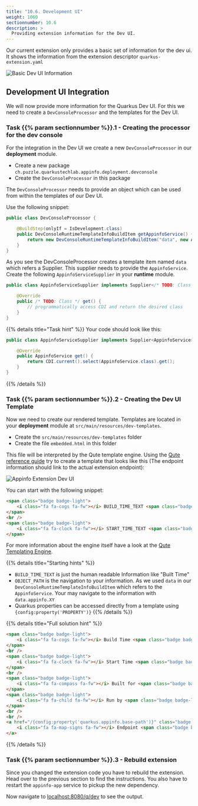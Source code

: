 ```yaml
---
title: "10.6. Development UI"
weight: 1060
sectionnumber: 10.6
description: >
  Providing extension information for the Dev UI.
---
```


Our current extension only provides a basic set of information for the dev ui. It shows the information from the
extension descriptor `quarkus-extension.yaml`

![Basic Dev UI Information](../extension-devui-raw.png)


## Development UI Integration

We will now provide more information for the Quarkus Dev UI. For this we need to create a `DevConsoleProcessor` and the
templates for the Dev UI.


### Task {{% param sectionnumber %}}.1 - Creating the processor for the dev console

For the integration in the Dev UI we create a new `DevConsoleProcessor` in our **deployment** module.

* Create a new package `ch.puzzle.quarkustechlab.appinfo.deployment.devconsole`
* Create the `DevConsoleProcessor` in this package

The `DevConsoleProcessor` needs to provide an object which can be used from within the templates of our Dev UI.

Use the following snippet:

```java
public class DevConsoleProcessor {

    @BuildStep(onlyIf = IsDevelopment.class)
    public DevConsoleRuntimeTemplateInfoBuildItem getAppinfoService() {
        return new DevConsoleRuntimeTemplateInfoBuildItem("data", new AppinfoServiceSupplier());
    }
}
```

As you see the DevConsoleProcessor creates a template item named `data` which refers a Supplier. This supplier needs to
provide the `AppinfoService`. Create the following `AppinfoServiceSupplier` in your **runtime** module.

```java
public class AppinfoServiceSupplier implements Supplier</* TODO: Class */>  {

    @Override
    public /* TODO: Class */ get() {
        // programmatically access CDI and return the desired class
    }
}
```

{{% details title="Task hint" %}}
Your code should look like this:

```java
public class AppinfoServiceSupplier implements Supplier<AppinfoService>  {

    @Override
    public AppinfoService get() {
        return CDI.current().select(AppinfoService.class).get();
    }
}
```
{{% /details %}}


### Task {{% param sectionnumber %}}.2 - Creating the Dev UI Template

Now we need to create our rendered template. Templates are located in your **deployment** module at
`src/main/resources/dev-templates`.

* Create the `src/main/resources/dev-templates` folder
* Create the file `embedded.html` in this folder

This file will be interpreted by the Qute template engine. Using the [Qute reference guide](https://quarkus.io/guides/qute-reference)
try to create a template that looks like this (The endpoint information should link to the actual extension endpoint):

![Appinfo Extension Dev UI](../extension-devui-integration.png)

You can start with the following snippet:
```html
<span class="badge badge-light">
    <i class="fa fa-cogs fa-fw"></i> BUILD_TIME_TEXT <span class="badge badge-light">{info:OBJECT_PATH}</span>
</span>
<br />
<span class="badge badge-light">
    <i class="fa fa-clock fa-fw"></i> START_TIME_TEXT <span class="badge badge-light">{info:OBJECT_PATH}</span>
</span>
```

For more information about the engine itself have a look at the [Qute Templating Engine](https://quarkus.io/guides/qute).

{{% details title="Starting hints" %}}

* `BUILD_TIME_TEXT` is just the human readable Information like "Built Time"
* `OBJECT_PATH` is the navigation to your information. As we used `data` in our `DevConsoleRuntimeTemplateInfoBuildItem`
which refers to the `AppinfoService`. Your may navigate to the information with `data.appinfo.XY`
* Quarkus properties can be accessed directly from a template using `{config:property('PROPERTY')}`
{{% /details %}}

{{% details title="Full solution hint" %}}
```html
<span class="badge badge-light">
    <i class="fa fa-cogs fa-fw"></i> Build Time <span class="badge badge-light">{info:data.appinfo.buildTime}</span>
</span>
<br />
<span class="badge badge-light">
    <i class="fa fa-clock fa-fw"></i> Start Time <span class="badge badge-light">{info:data.appinfo.startupTime}</span>
</span>
<br />
<span class="badge badge-light">
    <i class="fa fa-compass fa-fw"></i> Built for <span class="badge badge-light">{info:data.appinfo.builtFor} </span>
</span>
<span class="badge badge-light">
    <i class="fa fa-child fa-fw"></i> Run by <span class="badge badge-light">{info:data.appinfo.runBy} </span>
</span>
<br />
<br />
<a href="/{config:property('quarkus.appinfo.base-path')}" class="badge badge-light">
    <i class="fa fa-map-signs fa-fw"></i> Endpoint <span class="badge badge-light">{config:property('quarkus.appinfo.base-path')}</span>
</a>
```
{{% /details %}}


### Task {{% param sectionnumber %}}.3 - Rebuild extension

Since you changed the extension code you have to rebuild the extension. Head over to the previous section
to find the instructions. You also have to restart the `appinfo-app` service to pickup the new dependency.

Now navigate to [localhost:8080/q/dev](http://localhost:8080/q/dev) to see the output.
